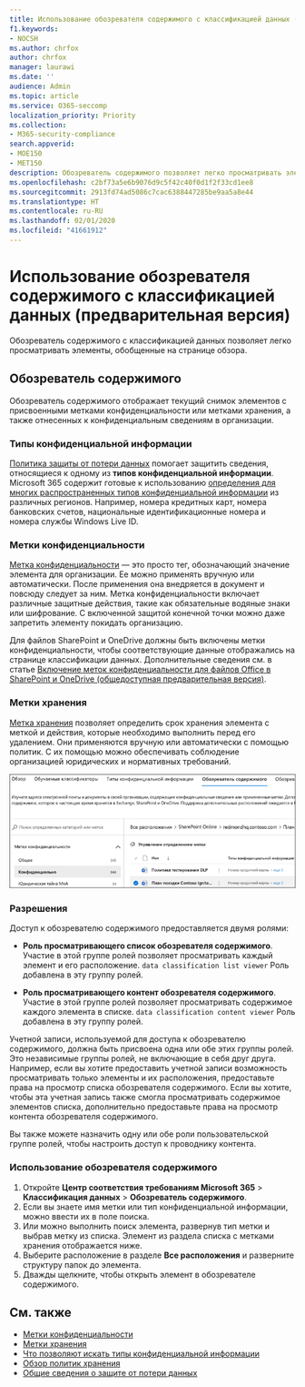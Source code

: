```yaml
---
title: Использование обозревателя содержимого с классификацией данных (предварительная версия)
f1.keywords:
- NOCSH
ms.author: chrfox
author: chrfox
manager: laurawi
ms.date: ''
audience: Admin
ms.topic: article
ms.service: O365-seccomp
localization_priority: Priority
ms.collection:
- M365-security-compliance
search.appverid:
- MOE150
- MET150
description: Обозреватель содержимого позволяет легко просматривать элементы с присвоенными метками.
ms.openlocfilehash: c2bf73a5e6b9076d9c5f42c40f0d1f2f33cd1ee8
ms.sourcegitcommit: 2913fd74ad5086c7cac6388447285be9aa5a8e44
ms.translationtype: HT
ms.contentlocale: ru-RU
ms.lasthandoff: 02/01/2020
ms.locfileid: "41661912"
---
```

# <a name="using-data-classification-content-explorer-preview"></a>Использование обозревателя содержимого с классификацией данных (предварительная версия)

Обозреватель содержимого с классификацией данных позволяет легко просматривать элементы, обобщенные на странице обзора.

## <a name="content-explorer"></a>Обозреватель содержимого

Обозреватель содержимого отображает текущий снимок элементов с присвоенными метками конфиденциальности или метками хранения, а также отнесенных к конфиденциальным сведениям в организации.

### <a name="sensitive-information-types"></a>Типы конфиденциальной информации

[Политика защиты от потери данных](data-loss-prevention-policies.md) помогает защитить сведения, относящиеся к одному из **типов конфиденциальной информации**. Microsoft 365 содержит готовые к использованию [определения для многих распространенных типов конфиденциальной информации](what-the-sensitive-information-types-look-for.md) из различных регионов.  Например, номера кредитных карт, номера банковских счетов, национальные идентификационные номера и номера службы Windows Live ID.

### <a name="sensitivity-labels"></a>Метки конфиденциальности

[Метка конфиденциальности](sensitivity-labels.md) — это просто тег, обозначающий значение элемента для организации. Ее можно применять вручную или автоматически. После применения она внедряется в документ и повсюду следует за ним. Метка конфиденциальности включает различные защитные действия, такие как обязательные водяные знаки или шифрование. С включенной защитой конечной точки можно даже запретить элементу покидать организацию.

Для файлов SharePoint и OneDrive должны быть включены метки конфиденциальности, чтобы соответствующие данные отображались на странице классификации данных. Дополнительные сведения см. в статье [Включение меток конфиденциальности для файлов Office в SharePoint и OneDrive (общедоступная предварительная версия)](sensitivity-labels-sharepoint-onedrive-files.md).

### <a name="retention-labels"></a>Метки хранения

[Метка хранения](labels.md) позволяет определить срок хранения элемента с меткой и действия, которые необходимо выполнить перед его удалением. Они применяются вручную или автоматически с помощью политик. С их помощью можно обеспечивать соблюдение организацией юридических и нормативных требований.

![снимок экрана: свернутый обозреватель содержимого](media/data-classification-content-explorer-1.png)

### <a name="permissions"></a>Разрешения

Доступ к обозревателю содержимого предоставляется двумя ролями:

- **Роль просматривающего список обозревателя содержимого**. Участие в этой группе ролей позволяет просматривать каждый элемент и его расположение. `data classification list viewer` Роль добавлена в эту группу ролей.

- **Роль просматривающего контент обозревателя содержимого**. Участие в этой группе ролей позволяет просматривать содержимое каждого элемента в списке. `data classification content viewer` Роль добавлена в эту группу ролей.

Учетной записи, используемой для доступа к обозревателю содержимого, должна быть присвоена одна или обе этих группы ролей. Это независимые группы ролей, не включающие в себя друг друга. Например, если вы хотите предоставить учетной записи возможность просматривать только элементы и их расположения, предоставьте права на просмотр списка обозревателя содержимого. Если вы хотите, чтобы эта учетная запись также смогла просматривать содержимое элементов списка, дополнительно предоставьте права на просмотр контента обозревателя содержимого.

Вы также можете назначить одну или обе роли пользовательской группе ролей, чтобы настроить доступ к проводнику контента.

### <a name="how-to-use-content-explorer"></a>Использование обозревателя содержимого

1. Откройте **Центр соответствия требованиям Microsoft 365**  > **Классификация данных** > **Обозреватель содержимого**.
2. Если вы знаете имя метки или тип конфиденциальной информации, можно ввести их в поле поиска.
3. Или можно выполнить поиск элемента, развернув тип метки и выбрав метку из списка. Элемент из раздела списка с метками хранения отображается ниже.
4. Выберите расположение в разделе **Все расположения** и разверните структуру папок до элемента.
5. Дважды щелкните, чтобы открыть элемент в обозревателе содержимого.

## <a name="see-also"></a>См. также

- [Метки конфиденциальности](sensitivity-labels.md)
- [Метки хранения](labels.md)
- [Что позволяют искать типы конфиденциальной информации](what-the-sensitive-information-types-look-for.md)
- [Обзор политик хранения](retention-policies.md)
- [Общие сведения о защите от потери данных](data-loss-prevention-policies.md)
